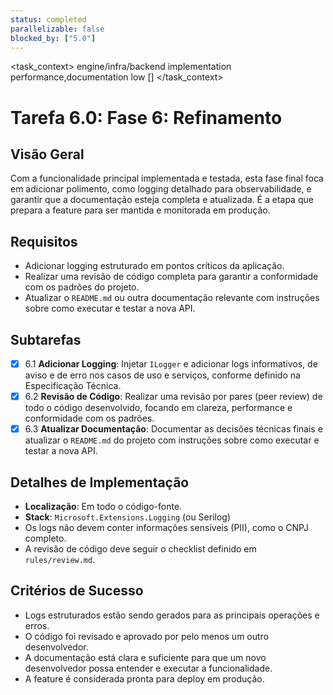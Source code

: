 ```yaml
---
status: completed
parallelizable: false
blocked_by: ["5.0"]
---
```


<task_context>
<domain>engine/infra/backend</domain>
<type>implementation</type>
<scope>performance,documentation</scope>
<complexity>low</complexity>
<dependencies></dependencies>
<unblocks>[]</unblocks>
</task_context>

# Tarefa 6.0: Fase 6: Refinamento

## Visão Geral
Com a funcionalidade principal implementada e testada, esta fase final foca em adicionar polimento, como logging detalhado para observabilidade, e garantir que a documentação esteja completa e atualizada. É a etapa que prepara a feature para ser mantida e monitorada em produção.

## Requisitos
- Adicionar logging estruturado em pontos críticos da aplicação.
- Realizar uma revisão de código completa para garantir a conformidade com os padrões do projeto.
- Atualizar o `README.md` ou outra documentação relevante com instruções sobre como executar e testar a nova API.

## Subtarefas
- [x] 6.1 **Adicionar Logging**: Injetar `ILogger` e adicionar logs informativos, de aviso e de erro nos casos de uso e serviços, conforme definido na Especificação Técnica.
- [x] 6.2 **Revisão de Código**: Realizar uma revisão por pares (peer review) de todo o código desenvolvido, focando em clareza, performance e conformidade com os padrões.
- [x] 6.3 **Atualizar Documentação**: Documentar as decisões técnicas finais e atualizar o `README.md` do projeto com instruções sobre como executar e testar a nova API.

## Detalhes de Implementação
- **Localização**: Em todo o código-fonte.
- **Stack**: `Microsoft.Extensions.Logging` (ou Serilog)
- Os logs não devem conter informações sensíveis (PII), como o CNPJ completo.
- A revisão de código deve seguir o checklist definido em `rules/review.md`.

## Critérios de Sucesso
- Logs estruturados estão sendo gerados para as principais operações e erros.
- O código foi revisado e aprovado por pelo menos um outro desenvolvedor.
- A documentação está clara e suficiente para que um novo desenvolvedor possa entender e executar a funcionalidade.
- A feature é considerada pronta para deploy em produção.
